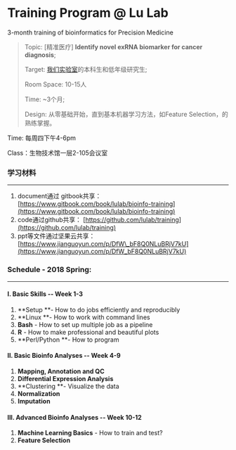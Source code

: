 # Training Program @ Lu Lab

3-month training of bioinformatics for Precision Medicine

> Topic: \[精准医疗\] **Identify novel exRNA biomarker for cancer diagnosis**;
>
> Target: [我们实验室](http://bioinfo.life.tsinghua.edu.cn)的本科生和低年级研究生;
>
> Room Space: 10-15人
>
> Time:  ~3个月;
>
> Design: 从零基础开始，直到基本机器学习方法，如Feature Selection，的熟练掌握。

Time:   每周四下午4-6pm

Class：生物技术馆一层2-105会议室

### 学习材料

---

1. document通过 gitbook共享：[https://www.gitbook.com/book/lulab/bioinfo-training](https://www.gitbook.com/book/lulab/bioinfo-training)
2. code通过github共享： [https://github.com/lulab/training](https://github.com/lulab/training)
3. ppt等文件通过坚果云共享： [https://www.jianguoyun.com/p/DfW\_bF8Q0NLuBRjV7kU](https://www.jianguoyun.com/p/DfW_bF8Q0NLuBRjV7kU)

### Schedule - 2018 Spring:

---

#### I. Basic Skills  -- Week 1-3

1. **Setup **- How to do  jobs efficiently and reproducibly 
2. **Linux **- How to work with command lines
3. **Bash** - How to set up multiple job as a pipeline
4. **R** - How to make professional and beautiful plots
5. **Perl/Python **- How to program

#### II. Basic Bioinfo Analyses  -- Week 4-9

1. **Mapping, Annotation **and** QC**
2. **Differential Expression Analysis**
3. **Clustering **- Visualize the data
4. **Normalization** 
5. **Imputation**

#### III. Advanced Bioinfo Analyses  -- Week 10-12

1. **Machine Learning Basics** - How to train and test?
2. **Feature Selection**



